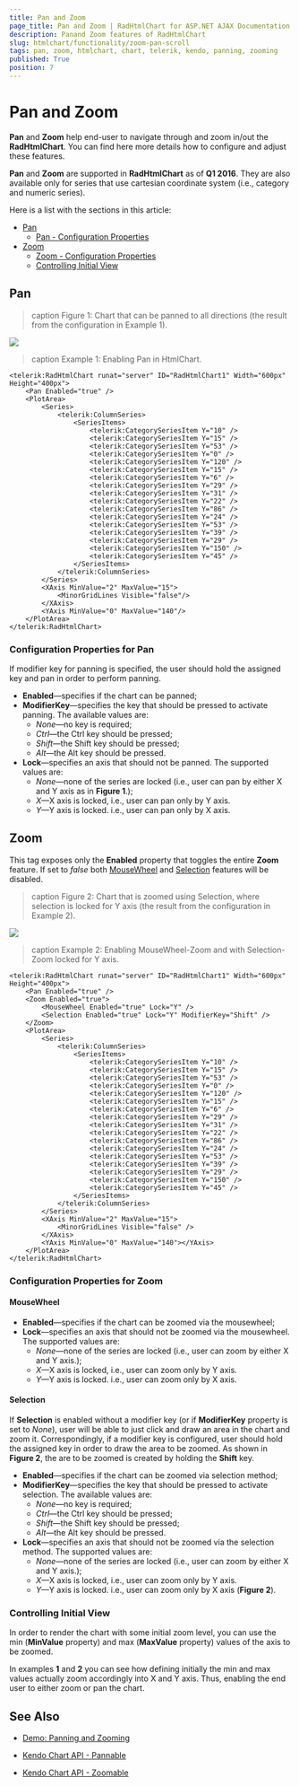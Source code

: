 ```yaml
---
title: Pan and Zoom
page_title: Pan and Zoom | RadHtmlChart for ASP.NET AJAX Documentation
description: Panand Zoom features of RadHtmlChart
slug: htmlchart/functionality/zoom-pan-scroll
tags: pan, zoom, htmlchart, chart, telerik, kendo, panning, zooming
published: True
position: 7
---
```


# Pan and Zoom

**Pan** and **Zoom** help end-user to navigate through and zoom in/out the **RadHtmlChart**. You can find here more details how to configure and adjust these features.

**Pan** and **Zoom** are supported in **RadHtmlChart** as of **Q1 2016**. They are also available only for series that use cartesian coordinate system (i.e., category and numeric series).

Here is a list with the sections in this article:

* [Pan](#pan)
	* [Pan - Configuration Properties](#configuration-properties-for-pan)
* [Zoom](#zoom)
	* [Zoom - Configuration Properties](#configuration-properties-for-zoom)
	* [Controlling Initial View](#controlling-initial-view)

## Pan

>caption Figure 1: Chart that can be panned to all directions (the result from the configuration in Example 1).

![](images/HtmlChart-Pan-Lock-None.png)

>caption Example 1: Enabling Pan in HtmlChart.

````ASP.NET
<telerik:RadHtmlChart runat="server" ID="RadHtmlChart1" Width="600px" Height="400px">
    <Pan Enabled="true" />
    <PlotArea>
        <Series>
            <telerik:ColumnSeries>
                <SeriesItems>
                    <telerik:CategorySeriesItem Y="10" /> 
                    <telerik:CategorySeriesItem Y="15" /> 
                    <telerik:CategorySeriesItem Y="53" /> 
                    <telerik:CategorySeriesItem Y="0" /> 
                    <telerik:CategorySeriesItem Y="120" /> 
                    <telerik:CategorySeriesItem Y="15" /> 
                    <telerik:CategorySeriesItem Y="6" /> 
                    <telerik:CategorySeriesItem Y="29" /> 
                    <telerik:CategorySeriesItem Y="31" /> 
                    <telerik:CategorySeriesItem Y="22" /> 
                    <telerik:CategorySeriesItem Y="86" /> 
                    <telerik:CategorySeriesItem Y="24" /> 
                    <telerik:CategorySeriesItem Y="53" /> 
                    <telerik:CategorySeriesItem Y="39" /> 
                    <telerik:CategorySeriesItem Y="29" /> 
                    <telerik:CategorySeriesItem Y="150" /> 
                    <telerik:CategorySeriesItem Y="45" /> 
                </SeriesItems>
            </telerik:ColumnSeries>
        </Series>
        <XAxis MinValue="2" MaxValue="15">
            <MinorGridLines Visible="false"/>
        </XAxis>
        <YAxis MinValue="0" MaxValue="140"/>
    </PlotArea>
</telerik:RadHtmlChart>
````

### Configuration Properties for Pan

If modifier key for panning is specified, the user should hold the assigned key and pan in order to perform panning.

*   **Enabled**—specifies if the chart can be panned;
*   **ModifierKey**—specifies the key that should be pressed to activate panning. The available values are:
    *   _None_—no key is required;
    *   _Ctrl_—the Ctrl key should be pressed;
    *   _Shift_—the Shift key should be pressed;
    *   _Alt_—the Alt key should be pressed.
*   **Lock**—specifies an axis that should not be panned. The supported values are:
    *   _None_—none of the series are locked (i.e., user can pan by either X and Y axis as in **Figure 1**.);
    *   _X_—X axis is locked, i.e., user can pan only by Y axis.
    *   _Y_—Y axis is locked. i.e., user can pan only by X axis.

## Zoom

This tag exposes only the **Enabled** property that toggles the entire **Zoom** feature. If set to _false_ both [MouseWheel](#mousewheel) and [Selection](#selection) features will be disabled.

>caption Figure 2: Chart that is zoomed using Selection, where selection is locked for Y axis (the result from the configuration in Example 2).

![](images/HtmlChart-Zoom-Selection.png)

>caption Example 2: Enabling MouseWheel-Zoom and with Selection-Zoom locked for Y axis.

````ASP.NET
<telerik:RadHtmlChart runat="server" ID="RadHtmlChart1" Width="600px" Height="400px">
    <Pan Enabled="true" />
    <Zoom Enabled="true">
        <MouseWheel Enabled="true" Lock="Y" />
        <Selection Enabled="true" Lock="Y" ModifierKey="Shift" />
    </Zoom>
    <PlotArea>
        <Series>
            <telerik:ColumnSeries>
                <SeriesItems>
                    <telerik:CategorySeriesItem Y="10" /> 
                    <telerik:CategorySeriesItem Y="15" /> 
                    <telerik:CategorySeriesItem Y="53" /> 
                    <telerik:CategorySeriesItem Y="0" /> 
                    <telerik:CategorySeriesItem Y="120" /> 
                    <telerik:CategorySeriesItem Y="15" /> 
                    <telerik:CategorySeriesItem Y="6" /> 
                    <telerik:CategorySeriesItem Y="29" /> 
                    <telerik:CategorySeriesItem Y="31" /> 
                    <telerik:CategorySeriesItem Y="22" /> 
                    <telerik:CategorySeriesItem Y="86" /> 
                    <telerik:CategorySeriesItem Y="24" /> 
                    <telerik:CategorySeriesItem Y="53" /> 
                    <telerik:CategorySeriesItem Y="39" /> 
                    <telerik:CategorySeriesItem Y="29" /> 
                    <telerik:CategorySeriesItem Y="150" /> 
                    <telerik:CategorySeriesItem Y="45" /> 
                </SeriesItems>
            </telerik:ColumnSeries>
        </Series>
        <XAxis MinValue="2" MaxValue="15">
            <MinorGridLines Visible="false" />
        </XAxis>
        <YAxis MinValue="0" MaxValue="140"></YAxis>
    </PlotArea>
</telerik:RadHtmlChart>
````

### Configuration Properties for Zoom

#### MouseWheel

*   **Enabled**—specifies if the chart can be zoomed via the mousewheel;
*   **Lock**—specifies an axis that should not be zoomed via the mousewheel. The supported values are:
    *   _None_—none of the series are locked (i.e., user can zoom by either X and Y axis.);
    *   _X_—X axis is locked, i.e., user can zoom only by Y axis.
    *   _Y_—Y axis is locked. i.e., user can zoom only by X axis.

#### Selection

If **Selection** is enabled without a modifier key (or if **ModifierKey** property is set to _None_), user will be able to just click and draw an area in the chart and zoom it. Correspondingly, if a modifier key is configured, user should hold the assigned key in order to draw the area to be zoomed. As shown in **Figure 2**, the are to be zoomed is created by holding the **Shift** key.
 
*   **Enabled**—specifies if the chart can be zoomed via selection method;
*   **ModifierKey**—specifies the key that should be pressed to activate selection. The available values are:
    *   _None_—no key is required;
    *   _Ctrl_—the Ctrl key should be pressed;
    *   _Shift_—the Shift key should be pressed;
    *   _Alt_—the Alt key should be pressed.
*   **Lock**—specifies an axis that should not be zoomed via the selection method. The supported values are:
    *   _None_—none of the series are locked (i.e., user can zoom by either X and Y axis.);
    *   _X_—X axis is locked, i.e., user can zoom only by Y axis.
    *   _Y_—Y axis is locked. i.e., user can zoom only by X axis (**Figure 2**).
    
### Controlling Initial View

In order to render the chart with some initial zoom level, you can use the min (**MinValue** property) and max (**MaxValue** property) values of the axis to be zoomed. 

In examples **1** and **2** you can see how defining initially the min and max values actually zoom accordingly into X and Y axis. Thus, enabling the end user to either zoom or pan the chart. 

## See Also

* [Demo: Panning and Zooming](http://demos.telerik.com/aspnet-ajax/HtmlChart/Examples/Functionality/Panning-Zooming/DefaultCS.aspx)

* [Kendo Chart API - Pannable](http://docs.telerik.com/KENDO-UI/api/javascript/dataviz/ui/chart#configuration-pannable)

* [Kendo Chart API - Zoomable](http://docs.telerik.com/KENDO-UI/api/javascript/dataviz/ui/chart#configuration-zoomable)
 
